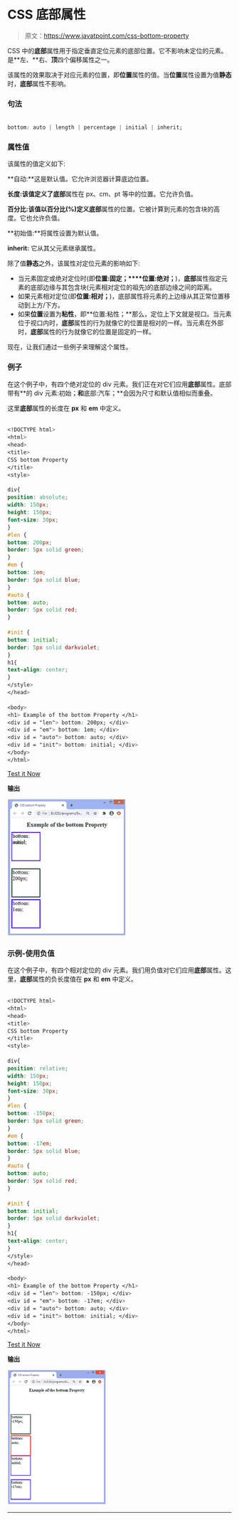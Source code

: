 # CSS 底部属性

> 原文：<https://www.javatpoint.com/css-bottom-property>

CSS 中的**底部**属性用于指定垂直定位元素的底部位置。它不影响未定位的元素。是**左、**右、**顶**四个偏移属性之一。

该属性的效果取决于对应元素的位置，即**位置**属性的值。当**位置**属性设置为值**静态**时，**底部**属性不影响。

### 句法

```css

bottom: auto | length | percentage | initial | inherit;

```

### 属性值

该属性的值定义如下:

**自动:**这是默认值。它允许浏览器计算底边位置。

**长度:**该值定义了**底部**属性在 px、cm、pt 等中的位置。它允许负值。

**百分比:**该值以百分比(%)定义**底部**属性的位置。它被计算到元素的包含块的高度。它也允许负值。

**初始值:**将属性设置为默认值。

**inherit:** 它从其父元素继承属性。

除了值**静态**之外，该属性对定位元素的影响如下:

*   当元素固定或绝对定位时(即**位置:固定；****位置:绝对；**)，**底部**属性指定元素的底部边缘与其包含块(元素相对定位的祖先)的底部边缘之间的距离。
*   如果元素相对定位(即**位置:相对；**)，底部属性将元素的上边缘从其正常位置移动到上方/下方。
*   如果**位置**设置为**粘性**，即**位置:粘性；**那么，定位上下文就是视口。当元素位于视口内时，**底部**属性的行为就像它的位置是相对的一样。当元素在外部时，**底部**属性的行为就像它的位置是固定的一样。

现在，让我们通过一些例子来理解这个属性。

### 例子

在这个例子中，有四个绝对定位的 div 元素。我们正在对它们应用**底部**属性。底部带有**的 div 元素:初始；**和**底部:汽车；**会因为尺寸和默认值相似而重叠。

这里**底部**属性的长度在 **px** 和 **em** 中定义。

```css

<!DOCTYPE html>
<html>
<head>
<title>
CSS bottom Property
</title>
<style>

div{
position: absolute;
width: 150px;
height: 150px;
font-size: 30px;
}
#len {
bottom: 200px;
border: 5px solid green;
}
#em {
bottom: 1em;
border: 5px solid blue;
}
#auto {
bottom: auto;
border: 5px solid red;
}

#init {
bottom: initial;
border: 5px solid darkviolet;
}
h1{
text-align: center;
}
</style>
</head>

<body>
<h1> Example of the bottom Property </h1>
<div id = "len"> bottom: 200px; </div>
<div id = "em"> bottom: 1em; </div>
<div id = "auto"> bottom: auto; </div>
<div id = "init"> bottom: initial; </div>
</body>
</html>

```

[Test it Now](https://www.javatpoint.com/oprweb/test.jsp?filename=css-bottom-property1)

**输出**

![CSS bottom property](img/ea80d088aeed64fddb29f2d5d7329489.png)

### 示例-使用负值

在这个例子中，有四个相对定位的 div 元素。我们用负值对它们应用**底部**属性。这里，**底部**属性的负长度值在 **px** 和 **em** 中定义。

```css

<!DOCTYPE html>
<html>
<head>
<title>
CSS bottom Property
</title>
<style>

div{
position: relative;
width: 150px;
height: 150px;
font-size: 30px;
}
#len {
bottom: -150px;
border: 5px solid green;
}
#em {
bottom: -17em;
border: 5px solid blue;
}
#auto {
bottom: auto;
border: 5px solid red;
}

#init {
bottom: initial;
border: 5px solid darkviolet;
}
h1{
text-align: center;
}
</style>
</head>

<body>
<h1> Example of the bottom Property </h1>
<div id = "len"> bottom: -150px; </div>
<div id = "em"> bottom: -17em; </div>
<div id = "auto"> bottom: auto; </div>
<div id = "init"> bottom: initial; </div>
</body>
</html>

```

[Test it Now](https://www.javatpoint.com/oprweb/test.jsp?filename=css-bottom-property2)

**输出**

![CSS bottom property](img/12eee2c67d3ec88a7d769d4a45ac875b.png)

* * *